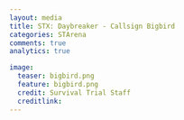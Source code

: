 ```yaml
---
layout: media
title: STX: Daybreaker - Callsign Bigbird
categories: STArena
comments: true
analytics: true

image:
  teaser: bigbird.png
  feature: bigbird.png
  credit: Survival Trial Staff
  creditlink:  
---
```

